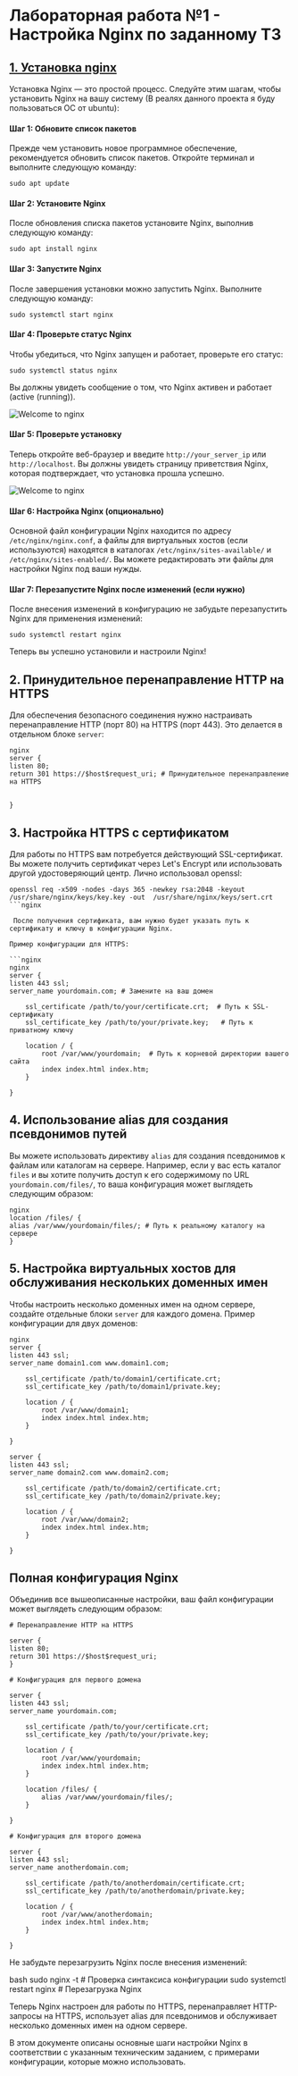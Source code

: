 # Лабораторная работа №1 - Настройка Nginx по заданному ТЗ

## <u>1. Установка nginx</u>

Установка Nginx — это простой процесс. Следуйте этим шагам, чтобы установить Nginx на вашу систему (В реалях данного проекта я буду пользоваться ОС от ubuntu):

#### Шаг 1: Обновите список пакетов

Прежде чем установить новое программное обеспечение, рекомендуется обновить список пакетов. Откройте терминал и выполните следующую команду:

```nginx
sudo apt update
```

#### Шаг 2: Установите Nginx

После обновления списка пакетов установите Nginx, выполнив следующую команду:

```nginx
sudo apt install nginx
```

#### Шаг 3: Запустите Nginx

После завершения установки можно запустить Nginx. Выполните следующую команду:

```nginx
sudo systemctl start nginx
```

#### Шаг 4: Проверьте статус Nginx

Чтобы убедиться, что Nginx запущен и работает, проверьте его статус:

```nginx
sudo systemctl status nginx
```

Вы должны увидеть сообщение о том, что Nginx активен и работает (active (running)).

![Welcome to nginx](img/1.jpg)

#### Шаг 5: Проверьте установку

Теперь откройте веб-браузер и введите `http://your_server_ip` или `http://localhost`. Вы должны увидеть страницу приветствия Nginx, которая подтверждает, что установка прошла успешно.

![Welcome to nginx](img/2.jpg)

#### Шаг 6: Настройка Nginx (опционально)

Основной файл конфигурации Nginx находится по адресу `/etc/nginx/nginx.conf`, а файлы для виртуальных хостов (если используются) находятся в каталогах `/etc/nginx/sites-available/` и `/etc/nginx/sites-enabled/`. Вы можете редактировать эти файлы для настройки Nginx под ваши нужды.

#### Шаг 7: Перезапустите Nginx после изменений (если нужно)

После внесения изменений в конфигурацию не забудьте перезапустить Nginx для применения изменений:

```nginx
sudo systemctl restart nginx
```

Теперь вы успешно установили и настроили Nginx!

## 2. Принудительное перенаправление HTTP на HTTPS

Для обеспечения безопасного соединения нужно настраивать перенаправление HTTP (порт 80) на HTTPS (порт 443). Это делается в отдельном блоке `server`:

```nginx
nginx
server {
listen 80;
return 301 https://$host$request_uri; # Принудительное перенаправление на HTTPS


}
```

## 3. Настройка HTTPS с сертификатом

Для работы по HTTPS вам потребуется действующий SSL-сертификат. Вы можете получить сертификат через Let's Encrypt или использовать другой удостоверяющий центр. Лично использовал openssl:

````nginx
openssl req -x509 -nodes -days 365 -newkey rsa:2048 -keyout /usr/share/nginx/keys/key.key -out  /usr/share/nginx/keys/sert.crt
```nginx

 После получения сертификата, вам нужно будет указать путь к сертификату и ключу в конфигурации Nginx.

Пример конфигурации для HTTPS:

```nginx
nginx
server {
listen 443 ssl;
server_name yourdomain.com; # Замените на ваш домен

    ssl_certificate /path/to/your/certificate.crt;  # Путь к SSL-сертификату
    ssl_certificate_key /path/to/your/private.key;   # Путь к приватному ключу

    location / {
        root /var/www/yourdomain;  # Путь к корневой директории вашего сайта
        index index.html index.htm;
    }

}
````

## 4. Использование alias для создания псевдонимов путей

Вы можете использовать директиву `alias` для создания псевдонимов к файлам или каталогам на сервере. Например, если у вас есть каталог `files` и вы хотите получить доступ к его содержимому по URL `yourdomain.com/files/`, то ваша конфигурация может выглядеть следующим образом:

```nginx
nginx
location /files/ {
alias /var/www/yourdomain/files/; # Путь к реальному каталогу на сервере
}
```

## 5. Настройка виртуальных хостов для обслуживания нескольких доменных имен

Чтобы настроить несколько доменных имен на одном сервере, создайте отдельные блоки `server` для каждого домена. Пример конфигурации для двух доменов:

```nginx
nginx
server {
listen 443 ssl;
server_name domain1.com www.domain1.com;

    ssl_certificate /path/to/domain1/certificate.crt;
    ssl_certificate_key /path/to/domain1/private.key;

    location / {
        root /var/www/domain1;
        index index.html index.htm;
    }

}

server {
listen 443 ssl;
server_name domain2.com www.domain2.com;

    ssl_certificate /path/to/domain2/certificate.crt;
    ssl_certificate_key /path/to/domain2/private.key;

    location / {
        root /var/www/domain2;
        index index.html index.htm;
    }

}
```

## Полная конфигурация Nginx

Объединив все вышеописанные настройки, ваш файл конфигурации может выглядеть следующим образом:

```nginx
# Перенаправление HTTP на HTTPS

server {
listen 80;
return 301 https://$host$request_uri;
}

# Конфигурация для первого домена

server {
listen 443 ssl;
server_name yourdomain.com;

    ssl_certificate /path/to/your/certificate.crt;
    ssl_certificate_key /path/to/your/private.key;

    location / {
        root /var/www/yourdomain;
        index index.html index.htm;
    }

    location /files/ {
        alias /var/www/yourdomain/files/;
    }

}

# Конфигурация для второго домена

server {
listen 443 ssl;
server_name anotherdomain.com;

    ssl_certificate /path/to/anotherdomain/certificate.crt;
    ssl_certificate_key /path/to/anotherdomain/private.key;

    location / {
        root /var/www/anotherdomain;
        index index.html index.htm;
    }

}
```

Не забудьте перезагрузить Nginx после внесения изменений:

bash
sudo nginx -t # Проверка синтаксиса конфигурации
sudo systemctl restart nginx # Перезагрузка Nginx

Теперь Nginx настроен для работы по HTTPS, перенаправляет HTTP-запросы на HTTPS, использует alias для псевдонимов и обслуживает несколько доменных имен на одном сервере.

В этом документе описаны основные шаги настройки Nginx в соответствии с указанным техническим заданием, с примерами конфигурации, которые можно использовать.
